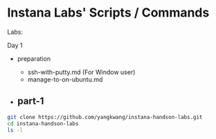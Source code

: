 # Instana Labs' Scripts / Commands

Labs:

Day 1
- preparation
  - ssh-with-putty.md (For Window user)
  - manage-to-on-ubuntu.md

- part-1 
  - 
```sh
git clone https://github.com/yangkwang/instana-handson-labs.git
cd instana-handson-labs
ls -l
```
